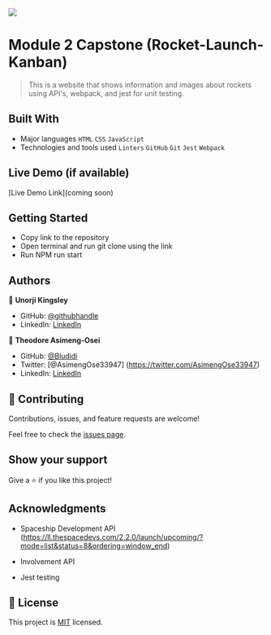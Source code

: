 ![](https://img.shields.io/badge/Microverse-blueviolet)

# Module 2 Capstone (Rocket-Launch- Kanban)

> This is a website that shows information and images about rockets using API's, webpack, and jest for unit testing.

## Built With

- Major languages `HTML` `CSS` `JavaScript`
- Technologies and tools used `Linters` `GitHub` `Git` `Jest` `Webpack`


## Live Demo (if available)

[Live Demo Link](coming soon)

## Getting Started

- Copy link to the repository
- Open terminal and run git clone using the link
- Run NPM run start

## Authors

👤 **Unorji Kingsley**

- GitHub: [@githubhandle](https://github.com/unorjikingsley)
- LinkedIn: [LinkedIn](www.linkedin.com/in/unorjikingsley)

👤 **Theodore Asimeng-Osei**

- GitHub: [@Bludidi](https://github.com/Theodoraldo)
- Twitter: [@AsimengOse33947] (https://twitter.com/AsimengOse33947)
- LinkedIn: [LinkedIn](https://www.linkedin.com/in/theodore-asimeng-osei-80075125b/)

## 🤝 Contributing

Contributions, issues, and feature requests are welcome!

Feel free to check the [issues page](../../issues/).

## Show your support

Give a ⭐️ if you like this project!

## Acknowledgments

- Spaceship Development API (https://ll.thespacedevs.com/2.2.0/launch/upcoming/?mode=list&status=8&ordering=window_end)

- Involvement API
- Jest testing

## 📝 License

This project is [MIT](https://choosealicense.com/licenses/mit/) licensed.

